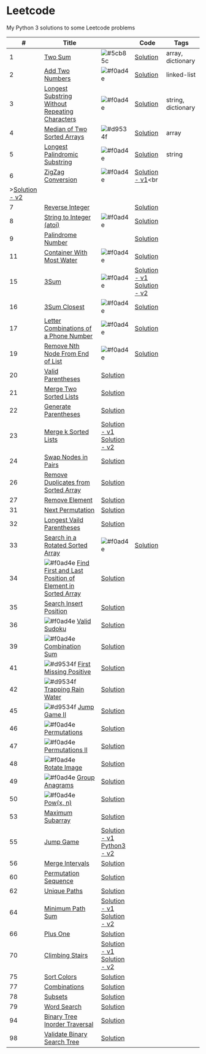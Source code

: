 # Leetcode
My Python 3 solutions to some Leetcode problems



| #      | Title                                                                                |                    | Code                     | Tags              |
| ------ | ------------------------------------------------------------------------------------ | ------------------ | ------------------------ | ----------------- |
| 1      | [Two Sum][1-Q]                                                                       | ![#5cb85c][Easy]   | [Solution][1-A]          | array, dictionary |
| 2      | [Add Two Numbers][2-Q]                                                               | ![#f0ad4e][Medium] | [Solution][2-A]          | linked-list |
| 3      | [Longest Substring Without Repeating Characters][3-Q]                                | ![#f0ad4e][Medium] | [Solution][3-A]          | string, dictionary |
| 4      | [Median of Two Sorted Arrays][4-Q]                                                   | ![#d9534f][Hard]   | [Solution][4-A]          | array |
| 5      | [Longest Palindromic Substring][5-Q]                                                 | ![#f0ad4e][Medium] | [Solution][5-A]          | string |
| 6      | [ZigZag Conversion][6-Q]                                                             | ![#f0ad4e][Medium] | [Solution - v1][6-A1]<br
                                                                                                                      >[Solution - v2][6-A2]    |
| 7      | [Reverse Integer][7-Q]                                                               |                    | [Solution]() |
| 8      | [String to Integer (atoi)][8-Q]                                                      | ![#f0ad4e][Medium] | [Solution]() | |
| 9      | [Palindrome Number][9-Q]                                |                    | [Solution]() |
| 11     | [Container With Most Water](https://leetcode.com/problems/container-with-most-water)                | ![#f0ad4e][Medium] | [Solution](https://github.com/TomBombadilV/leetcode-problems/blob/master/solutions/container-with-most-water.py) |
| 15     | [3Sum](https://leetcode.com/problems/3sumi)                                                         | ![#f0ad4e][Medium] | [Solution - v1](https://github.com/TomBombadilV/leetcode-problems/blob/master/solutions/3sum.py)<br>[Solution - v2](https://github.com/TomBombadilV/leetcode-problems/blob/master/solutions/solutions/3sum-2.py) |
| 16     | [3Sum Closest](https://leetcode.com/problems/3sum-closest)                                          | ![#f0ad4e][Medium] | [Solution](https://github.com/TomBombadilV/leetcode-problems/blob/master/solutions/3sum-closest.py) |
| 17     | [Letter Combinations of a Phone Number](https://leetcode.com/problems/letter-combinations-of-a-phone-number) | ![#f0ad4e][Medium] | [Solution](https://github.com/TomBombadilV/leetcode-problems/blob/master/solutions/letter-combinations.py) |
| 19     | [Remove Nth Node From End of List](https://leetcode.com/problems/remove-nth-node-from-end-of-list)  | ![#f0ad4e][Medium] | [Solution](https://github.com/TomBombadilV/leetcode-problems/blob/master/solutions/remove-nth-node-from-end.py) |
| 20     | [Valid Parentheses](https://leetcode.com/problems/valid-parentheses)                                                     | [Solution](https://github.com/TomBombadilV/leetcode-problems/blob/master/solutions/valid-parentheses.py) |
| 21     | [Merge Two Sorted Lists](https://leetcode.com/problems/merge-two-sorted-lists)                                           | [Solution](https://github.com/TomBombadilV/leetcode-problems/blob/master/solutions/merge-two-sorted-lists.py) |
| 22     | [Generate Parentheses](https://leetcode.com/problems/generate-parentheses)                                               | [Solution](https://github.com/TomBombadilV/leetcode-problems/blob/master/solutions/generate-parentheses.py) |
| 23     | [Merge k Sorted Lists](https://leetcode.com/problems/merge-k-sorted-lists)                                               | [Solution - v1](https://github.com/TomBombadilV/leetcode-problems/blob/master/solutions/merge-k-sorted-lists.py)<br>[Solution - v2](https://github.com/TomBombadilV/leetcode-problems/blob/master/solutions/solutions/merge-k-sorted-lists-2.py) |
| 24     | [Swap Nodes in Pairs](https://leetcode.com/problems/swap-nodes-in-pairs)                                                 | [Solution](https://github.com/TomBombadilV/leetcode-problems/blob/master/solutions/swap-pairs.py) |
| 26     | [Remove Duplicates from Sorted Array](https://leetcode.com/problems/remove-duplicates-from-sorted-array)                 | [Solution](https://github.com/TomBombadilV/leetcode-problems/blob/master/solutions/remove-duplicates-from-sorted-array.py) |
| 27     | [Remove Element](https://leetcode.com/problems/remove-element)                                                           | [Solution](https://github.com/TomBombadilV/leetcode-problems/blob/master/solutions/remove-element.py) |
| 31     | [Next Permutation](https://leetcode.com/problems/next-permutation)                                                       | [Solution](https://github.com/TomBombadilV/leetcode-problems/blob/master/solutions/next-permutation.py) |
| 32     | [Longest Vaild Parentheses](https://leetcode.com/problems/longest-valid-parentheses)                                     | [Solution](https://github.com/TomBombadilV/leetcode-problems/blob/master/solutions/longest-valid-parentheses.py) |
| 33     | [Search in a Rotated Sorted Array](https://leetcode.com/problems/search-in-rotated-sorted-array)     | ![#f0ad4e][Medium] | [Solution](https://github.com/TomBombadilV/leetcode-problems/blob/master/solutions/search-in-rotated-sorted-array.py) |
| 34     | ![#f0ad4e][Medium] [Find First and Last Position of Element in Sorted Array](https://leetcode.com/problems/find-first-and-last-position-of-element-in-sorted-array) | [Solution](https://github.com/TomBombadilV/leetcode-problems/blob/master/solutions/find-first-last-position-element-in-sorted-array.py) |
| 35     | [Search Insert Position](https://leetcode.com/problems/search-insert-position) | [Solution](https://github.com/TomBombadilV/leetcode-problems/blob/master/solutions/search-insert-position.py) |
| 36     | ![#f0ad4e][Medium] [Valid Sudoku](https://leetcode.com/problems/valid-sudoku) | [Solution](https://github.com/TomBombadilV/leetcode-problems/blob/master/solutions/valid-sudoku.py) |
| 39     | ![#f0ad4e][Medium] [Combination Sum](https://leetcode.com/problems/combination-sum) | [Solution](https://github.com/TomBombadilV/leetcode-problems/blob/master/solutions/combination-sum.py) |
| 41     | ![#d9534f][Hard] [First Missing Positive](https://leetcode.com/problems/first-missing-positive) | [Solution](https://github.com/TomBombadilV/leetcode-problems/blob/master/solutions/first-missing-positive.py) |
| 42     | ![#d9534f][Hard] [Trapping Rain Water](https://leetcode.com/problems/trapping-rain-water) | [Solution](https://github.com/TomBombadilV/leetcode-problems/blob/master/solutions/trapping-rain-water.py) |
| 45     | ![#d9534f][Hard] [Jump Game II](https://leetcode.com/problems/jump-game-ii) | [Solution](https://github.com/TomBombadilV/leetcode-problems/blob/master/solutions/jump-game-ii.py) |
| 46     | ![#f0ad4e][Medium] [Permutations](https://leetcode.com/problems/permutations) | [Solution](https://github.com/TomBombadilV/leetcode-problems/blob/master/solutions/permutations.py) |
| 47     | ![#f0ad4e][Medium] [Permutations II](https://leetcode.com/problems/permutations-ii) | [Solution](https://github.com/TomBombadilV/leetcode-problems/blob/master/solutions/permutations-ii.py) |
| 48     | ![#f0ad4e][Medium] [Rotate Image](https://leetcode.com/problems/rotate-image) | [Solution](https://github.com/TomBombadilV/leetcode-problems/blob/master/solutions/rotate-image.py) |
| 49     | ![#f0ad4e][Medium] [Group Anagrams](https://leetcode.com/problems/group-anagrams) | [Solution](https://github.com/TomBombadilV/leetcode-problems/blob/master/solutions/group-anagrams.py) |
| 50     | ![#f0ad4e][Medium] [Pow(x, n)](https://leetcode.com/problems/powx-n) | [Solution](https://github.com/TomBombadilV/leetcode-problems/blob/master/solutions/pow.py) |
| 53     | [Maximum Subarray](https://leetcode.com/problems/maximum-subarray) | [Solution](https://github.com/TomBombadilV/leetcode-problems/blob/master/solutions/maximum-subarray.py) |
| 55     | [Jump Game](https://leetcode.com/problems/jump-game) | [Solution - v1](https://github.com/TomBombadilV/leetcode-problems/blob/master/solutions/jump-game.py)<br>[Python3 - v2](https://github.com/TomBombadilV/leetcode-problems/blob/master/solutions/jump-game-2.py) |
| 56     | [Merge Intervals](https://leetcode.com/problems/merge-intervals) | [Solution](https://github.com/TomBombadilV/leetcode-problems/blob/master/solutions/merge-intervals.py) |
| 60     | [Permutation Sequence](https://leetcode.com/problems/permutation-sequence) | [Solution](https://github.com/TomBombadilV/leetcode-problems/blob/master/solutions/permutation-sequence.py) |
| 62     | [Unique Paths](https://leetcode.com/problems/unique-paths) | [Solution](https://github.com/TomBombadilV/leetcode-problems/blob/master/solutions/unique-paths.py) |
| 64     | [Minimum Path Sum](https://leetcode.com/problems/minimum-path-sum) | [Solution - v1](https://github.com/TomBombadilV/leetcode-problems/blob/master/solutions/minimum-path-sum.py)<br>[Solution - v2](https://github.com/TomBombadilV/leetcode-problems/blob/master/solutions/minimum-path-sum-2.py) |
| 66     | [Plus One](https://leetcode.com/problems/plus-one) | [Solution](https://github.com/TomBombadilV/leetcode-problems/blob/master/solutions/plus-one.py) |
| 70     | [Climbing Stairs](https://leetcode.com/problems/climbing-stairs) | [Solution - v1](https://github.com/TomBombadilV/leetcode-problems/blob/master/solutions/climbing-stairs.py)<br>[Solution - v2](https://github.com/TomBombadilV/leetcode-problems/blob/master/solutions/climbing-stairs-again.py) |
| 75     | [Sort Colors](https://leetcode.com/problems/sort-colors) | [Solution](https://github.com/TomBombadilV/leetcode-problems/blob/master/solutions/sort-colors.py) |
| 77     | [Combinations](https://leetcode.com/problems/combinations) | [Solution](https://github.com/TomBombadilV/leetcode-problems/blob/master/solutions/combinations.py)
| 78     | [Subsets](https://leetcode.com/problems/subsets) | [Solution](https://github.com/TomBombadilV/leetcode-problems/blob/master/solutions/subsets.py) |
| 79     | [Word Search](https://leetcode.com/problems/word-search) | [Solution](https://github.com/TomBombadilV/leetcode-problems/blob/master/solutions/word-search.py) |
| 94     | [Binary Tree Inorder Traversal](https://leetcode.com/problems/binary-tree-inorder-traversal) | [Solution](https://github.com/TomBombadilV/leetcode-problems/blob/master/solutions/binary-tree-inorder-traversal.py) |
| 98     | [Validate Binary Search Tree](https://leetcode.com/problems/validate-binary-search-tree) | [Solution](https://github.com/TomBombadilV/leetcode-problems/blob/master/solutions/validate-binary-search-tree.py) |

[Easy]: https://via.placeholder.com/15/5cb85c/000000?text=+
[Medium]: https://via.placeholder.com/15/f0ad4e/000000?text=+
[Hard]: https://via.placeholder.com/15/d9534f/000000?text=+

[1-Q]: https://leetcode.com/problems/two-sum
[2-Q]: https://leetcode.com/problems/add-two-numbers
[3-Q]: https://leetcode.com/problems/longest-substring-without-repeating-characters
[4-Q]: https://leetcode.com/problems/median-of-two-sorted-arrays
[5-Q]: https://leetcode.com/problems/longest-palindromic-substring
[6-Q]: https://leetcode.com/problems/zigzag-conversion
[7-Q]: https://leetcode.com/problems/reverse-integer/
[8-Q]: https://leetcode.com/problems/string-to-integer-atoi/
[9-Q]: https://leetcode.com/problems/palindrome-number
[10-Q]: 
[11-Q]: 
[12-Q]: 
[13-Q]: 
[14-Q]: 
[15-Q]: 
[16-Q]: 
[17-Q]: 
[18-Q]: 
[19-Q]: 


[1-A]: https://github.com/TomBombadilV/leetcode-problems/blob/master/solutions/two-sum.py
[2-A]: https://github.com/TomBombadilV/leetcode-problems/blob/master/solutions/add-two-numbers.py
[3-A]: https://github.com/TomBombadilV/leetcode-problems/blob/master/solutions/longest-substring-without-repeating-characters.py
[4-A]: https://github.com/TomBombadilV/leetcode-problems/blob/master/solutions/median-of-two-sorted-arrays.py
[5-A]: https://github.com/TomBombadilV/leetcode-problems/blob/master/solutions/longest-palindromic-substring.py
[6-A1]: https://github.com/TomBombadilV/leetcode-problems/blob/master/solutions/zig-zag-conversion-2.py
[6-A2]: https://github.com/TomBombadilV/leetcode-problems/blob/master/solutions/zig-zag-conversion-1.py
[7-A]: https://github.com/TomBombadilV/leetcode-problems/blob/master/solutions/reverse-integer.py
[8-A]: https://github.com/TomBombadilV/leetcode-problems/blob/master/solutions/string-to-integer-atoi.py
[9-A]: https://github.com/TomBombadilV/leetcode-problems/blob/master/solutions/palindrome-number.py
[10-A]: 
[11-A]: 
[12-A]: 
[13-A]: 
[14-A]: 
[15-A]: 
[16-A]: 
[17-A]: 
[18-A]: 
[19-A]: 